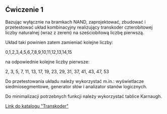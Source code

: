 ## Ćwiczenie 1

Bazując wyłącznie na bramkach NAND, zaprojektować, zbudować i przetestować układ kombinacyjny realizujący transkoder czterobitowej liczby naturalnej (wraz z zerem) na sześciobitową liczbę pierwszą.

Układ taki powinien zatem zamieniać kolejne liczby:

0,1,2,3,4,5,6,7,8,9,10,11,12,13,14,15

na odpowiednie kolejne liczby pierwsze:

2, 3, 5, 7, 11, 13, 17, 19, 23, 29, 31, 37, 41, 43, 47, 53

Do przetestowania układu należy wykorzystać m.in.: wyświetlacze siedmiosegmentowe, generator słów i analizator stanów logicznych.

Do minimalizacji potrzebnych funkcji należy wykorzystać tablice Karnaugh.

[Link do katalogu "Transkoder"](Transkoder/)
